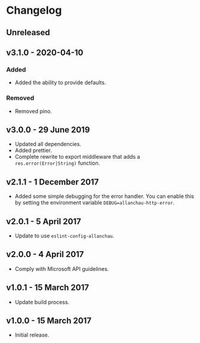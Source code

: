 # Changelog

## Unreleased

## v3.1.0 - 2020-04-10

### Added

- Added the ability to provide defaults.

### Removed

- Removed pino.

## v3.0.0 - 29 June 2019

- Updated all dependencies.
- Added prettier.
- Complete rewrite to export middleware that adds a `res.error(Error|String)` function.

## v2.1.1 - 1 December 2017

- Added some simple debugging for the error handler. You can enable this by setting the environment variable `DEBUG=allanchau-http-error`.

## v2.0.1 - 5 April 2017

- Update to use `eslint-config-allanchau`.

## v2.0.0 - 4 April 2017

- Comply with Microsoft API guidelines.

## v1.0.1 - 15 March 2017

- Update build process.

## v1.0.0 - 15 March 2017

- Initial release.
